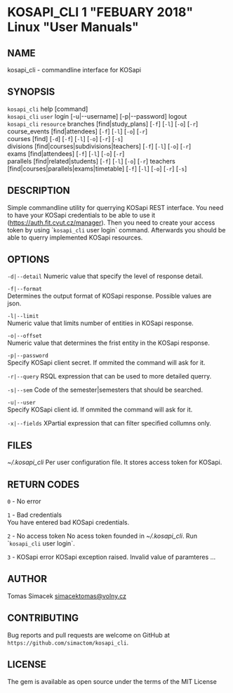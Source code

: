 KOSAPI\_CLI 1 "FEBUARY 2018" Linux "User Manuals"
=================================================

NAME
----

kosapi\_cli - commandline interface for KOSapi

SYNOPSIS
--------

`kosapi_cli` help [command]  
`kosapi_cli` `user` login [-u|--username] [-p|--password] 
                logout  
`kosapi_cli` `resource` branches [find|study\_plans] [`-f`] [`-l`] [`-o`] [`-r`]    
                    course\_events [find|attendees] [`-f`] [`-l`] [`-o`] [`-r`]  
                    courses [find] [`-d`] [`-f`] [`-l`] [`-o`] [`-r`] [`-s`]  
                    divisions [find|courses|subdivisions|teachers] [`-f`] [`-l`] [`-o`] [`-r`]  
                    exams [find|attendees] [`-f`] [`-l`] [`-o`] [`-r`]  
                    parallels [find|related|students] [`-f`] [`-l`] [`-o`] [`-r`]
                    teachers [find|courses|parallels|exams|timetable] [`-f`] [`-l`] [`-o`] [`-r`] [`-s`]

DESCRIPTION
-----------

Simple commandline utility for querrying KOSapi REST interface. You need to have
your KOSapi credentials to be able to use it (https://auth.fit.cvut.cz/manager).
Then you need to create your access token by using \``kosapi_cli` user login\` command.
Afterwards you should be able to querry implemented KOSapi resources.

OPTIONS
-------
`-d|--detail`
  Numeric value that specify the level of response detail.

`-f|--format`  
  Determines the output format of KOSapi response. Possible values are  
  json.    

`-l|--limit`  
  Numeric value that limits number of entities in KOSapi response.

`-o|--offset`  
  Numeric value that determines the frist entity in the KOSapi response.

`-p|--password`  
  Specify KOSapi client secret. If ommited the command will ask for it.

`-r|--query`
  RSQL expression that can be used to more detailed querry.

`-s|--sem`
  Code of the semester|semesters that should be searched.

`-u|--user`  
  Specify KOSapi client id. If ommited the command will ask for it.

`-x|--fields`
  XPartial expression that can filter specified collumns only.

FILES
-----

*~/.kosapi_cli*
  Per user configuration file. It stores access token for KOSapi.

RETURN CODES
------------

`0` - No error  

`1` - Bad credentials  
  You have entered bad KOSapi credentials.

`2` - No access token
  No acess token founded in *~/.kosapi_cli*. Run \``kosapi_cli` user login\`.

`3` - KOSapi error
  KOSapi exception raised. Invalid value of paramteres ...

AUTHOR
------

Tomas Simacek <simacektomas@volny.cz>

CONTRIBUTING
------------

Bug reports and pull requests are welcome on GitHub at `https://github.com/simactom/kosapi_cli`.

LICENSE
-------

The gem is available as open source under the terms of the MIT License
